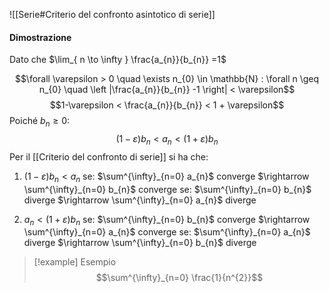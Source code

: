 ![[Serie#Criterio del confronto asintotico di serie]]

#### Dimostrazione
Dato che $\lim_{ n \to \infty } \frac{a_{n}}{b_{n}} =1$

$$\forall \varepsilon > 0 \quad \exists n_{0} \in \mathbb{N} : \forall n \geq n_{0} \quad \left |\frac{a_{n}}{b_{n}} -1 \right| < \varepsilon$$
$$1-\varepsilon < \frac{a_{n}}{b_{n}} < 1 + \varepsilon$$
Poiché $b_{n} \geq 0$:
$$(1-\varepsilon)b_{n} < a_{n} < (1+\varepsilon)b_{n}$$
Per il [[Criterio del confronto di serie]] si ha che:

1) $(1-\varepsilon) b_{n} < a_{n}$ 
se: $\sum^{\infty}_{n=0} a_{n}$ converge $\rightarrow \sum^{\infty}_{n=0} b_{n}$ converge
se: $\sum^{\infty}_{n=0} b_{n}$ diverge $\rightarrow \sum^{\infty}_{n=0} a_{n}$ diverge

2) $a_{n} < (1+\varepsilon) b_{n}$
se: $\sum^{\infty}_{n=0} b_{n}$ converge $\rightarrow \sum^{\infty}_{n=0} a_{n}$ converge
se: $\sum^{\infty}_{n=0} a_{n}$  diverge $\rightarrow \sum^{\infty}_{n=0} b_{n}$ diverge

>[!example] Esempio
> $$\sum^{\infty}_{n=0} \frac{1}{n^{2}}$$
